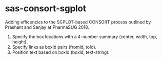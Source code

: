 # sas-consort-sgplot

Adding efficencies to the SGPLOT-based CONSORT process outlined by Prashant and Sanjay at PharmaSUG 2018. 

1. Specify the box locations with a 4-number summary (center, width, top, height).
1. Specify links as boxId pairs (fromId, toId). 
1. Position text based on boxId (boxId, text-string).

<under construction>
